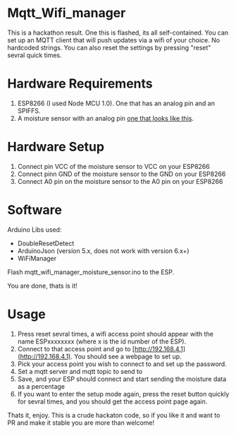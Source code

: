 Mqtt_Wifi_manager
=================

This is a hackathon result.
One this is flashed, its all self-contained. You can set up an MQTT client that will push updates via a wifi of your choice.
No hardcoded strings. You can also reset the settings by pressing "reset" sevral quick times.


Hardware Requirements
======================
1. ESP8266 (I used Node MCU 1.0). One that has an analog pin and an SPIFFS.
2. A moisture sensor with an analog pin [one that looks like this](https://www.amazon.com/XCSOURCE-Moisture-Automatic-Watering-TE215/dp/B00ZR3B60I).

Hardware Setup
==============

1. Connect pin VCC of the moisture sensor to VCC on your ESP8266
2. Connect pinn GND of the moisture sensor to the GND on your ESP8266
3. Connect A0 pin on the moisture sensor to the A0 pin on your ESP8266

Software
========

Arduino Libs used:
* DoubleResetDetect
* ArduinoJson (version 5.x, does not work with version 6.x+)
* WiFiManager

Flash mqtt_wifi_manager_moisture_sensor.ino to the ESP.

You are done, thats is it!

Usage
=====

1. Press reset sevral times, a wifi access point should appear with the name ESPxxxxxxxx (where x is the id number of the ESP).
2. Connect to that access point and go to [http://192.168.4.1](http://192.168.4.1). You should see a webpage to set up.
3. Pick your access point you wish to connect to and set up the password.
4. Set a mqtt server and mqtt topic to send to
5. Save, and your ESP should connect and start sending the moisture data as a percentage
6. If you want to enter the setup mode again, press the reset button quickly for sevral times, and you should get the access point page again.

Thats it, enjoy. This is a crude hackaton code, so if you like it and want to PR and make it stable you are more than welcome!

